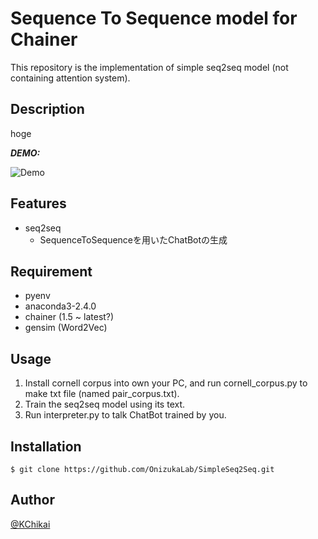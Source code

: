 # Sequence To Sequence model for Chainer 

This repository is the implementation of simple seq2seq model (not containing attention system).

## Description

hoge

***DEMO:***

![Demo](https://github.com/OnizukaLab/SentimentAnalysis/blob/master/image/demo_test.png?raw=true)

## Features

- seq2seq
  - SequenceToSequenceを用いたChatBotの生成

## Requirement

- pyenv 
- anaconda3-2.4.0
- chainer (1.5 ~ latest?)
- gensim (Word2Vec) 

## Usage

1. Install cornell corpus into own your PC, and run cornell_corpus.py to make txt file (named pair_corpus.txt). 
2. Train the seq2seq model using its text.
3. Run interpreter.py to talk ChatBot trained by you.

## Installation

    $ git clone https://github.com/OnizukaLab/SimpleSeq2Seq.git


## Author

[@KChikai](https://github.com/KChikai)

